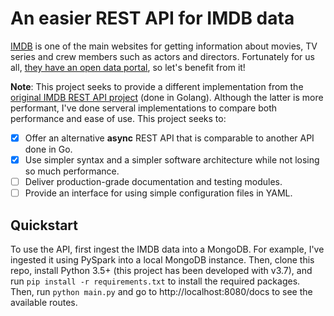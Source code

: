 # An easier REST API for IMDB data

[IMDB][a1] is one of the main websites for getting information about movies, TV series and crew members such as actors and directors. Fortunately for us all, [they have an open data portal][a2], so let's benefit from it!

**Note**: This project seeks to provide a different implementation from the [original IMDB REST API project][go] (done in Golang). Although the latter is more performant, I've done serveral implementations to compare both performance and ease of use. This project seeks to:

- [x] Offer an alternative **async** REST API that is comparable to another API done in Go.
- [x] Use simpler syntax and a simpler software architecture while not losing so much performance.
- [ ] Deliver production-grade documentation and testing modules.
- [ ] Provide an interface for using simple configuration files in YAML.

## Quickstart
To use the API, first ingest the IMDB data into a MongoDB. For example, I've ingested it using PySpark into a local MongoDB instance. Then, clone this repo, install Python 3.5+ (this project has been developed with v3.7), and run `pip install -r requirements.txt` to install the required packages. Then, run `python main.py` and go to http://localhost:8080/docs to see the available routes.


[a1]: https://www.imdb.com/
[a2]: https://www.imdb.com/interfaces/
[go]: https://github.com/espetro/a-fast-imdb-rest-api